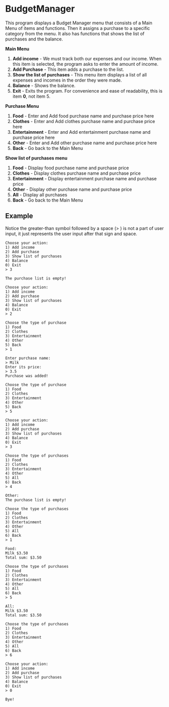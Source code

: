 # BudgetManager

This program displays a Budget Manager menu that consists of a Main Menu of items and functions. Then it assigns a purchase to a specific category from the menu. It also has functions that shows the list of purchases and the balance. 

**Main Menu**
  1. **Add income** - We must track both our expenses and our income. When this item is selected, the program asks to enter the amount of income.
  2. **Add Purchase** - This item adds a purchase to the list.
  3. **Show the list of purchases** - This menu item displays a list of all expenses and incomes in the order they were made.
  4. **Balance** - Shows the balance.
  5. **Exit** - Exits the program. For convenience and ease of readability, this is item **0**, not item 5.    


**Purchase Menu**
 1. **Food** - Enter and Add food purchase name and purchase price here
 2. **Clothes** - Enter and Add clothes purchase name and purchase price here
 3. **Entertainment** - Enter and Add entertainment purchase name and purchase price here
 4. **Other** - Enter and Add other purchase name and purchase price here 
 5. **Back** - Go back to the Main Menu 

**Show list of purchases menu**
 1. **Food** - Display food purchase name and purchase price 
 2. **Clothes** - Display clothes purchase name and purchase price 
 3. **Entertainment** - Display entertainment purchase name and purchase price 
 4. **Other** - Display other purchase name and purchase price  
 5. **All** - Display all purchases 
 6. **Back** - Go back to the Main Menu


## Example
Notice the greater-than symbol followed by a space (> ) is not a part of user input, it just represents the user input after that sign and space. 

```
Choose your action:
1) Add income
2) Add purchase
3) Show list of purchases
4) Balance
0) Exit
> 3

The purchase list is empty!

Choose your action:
1) Add income
2) Add purchase
3) Show list of purchases
4) Balance
0) Exit
> 2

Choose the type of purchase
1) Food
2) Clothes
3) Entertainment
4) Other
5) Back
> 1

Enter purchase name:
> Milk
Enter its price:
> 3.5
Purchase was added!

Choose the type of purchase
1) Food
2) Clothes
3) Entertainment
4) Other
5) Back
> 5

Choose your action:
1) Add income
2) Add purchase
3) Show list of purchases
4) Balance
0) Exit
> 3

Choose the type of purchases
1) Food
2) Clothes
3) Entertainment
4) Other
5) All
6) Back
> 4

Other:
The purchase list is empty!

Choose the type of purchases
1) Food
2) Clothes
3) Entertainment
4) Other
5) All
6) Back
> 1

Food:
Milk $3.50
Total sum: $3.50

Choose the type of purchases
1) Food
2) Clothes
3) Entertainment
4) Other
5) All
6) Back
> 5

All:
Milk $3.50
Total sum: $3.50

Choose the type of purchases
1) Food
2) Clothes
3) Entertainment
4) Other
5) All
6) Back
> 6

Choose your action:
1) Add income
2) Add purchase
3) Show list of purchases
4) Balance
0) Exit
> 0

Bye!

```
